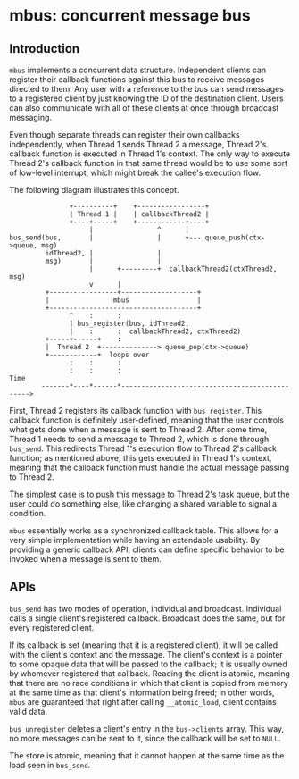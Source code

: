 # mbus: concurrent message bus

## Introduction

`mbus` implements a concurrent data structure. Independent clients can register
their callback functions against this bus to receive messages directed to them.
Any user with a reference to the bus can send messages to a registered client
by just knowing the ID of the destination client. Users can also communicate
with all of these clients at once through broadcast messaging.

Even though separate threads can register their own callbacks independently,
when Thread 1 sends Thread 2 a message, Thread 2's callback function is
executed in Thread 1's context. The only way to execute Thread 2's callback
function in that same thread would be to use some sort of low-level
interrupt, which might break the callee's execution flow.

The following diagram illustrates this concept.
```
               +----------+    +-----------------+
               | Thread 1 |    | callbackThread2 |
               +----+-----+    +------------+----+
                    |                ^      |
bus_send(bus,       |                |      +--- queue_push(ctx->queue, msg)
         idThread2, |                |
         msg)       |                |
                    |      +---------+  callbackThread2(ctxThread2, msg)
                    v      |
         +-----------------+-------------------+
         |                mbus                 |
         +-------------------------------------+
               ^    :      :
               | bus_register(bus, idThread2,
               |    :      :  callbackThread2, ctxThread2)
         +-----+------+    :
         |  Thread 2  +--------------> queue_pop(ctx->queue)
         +------------+  loops over
               :    :      :
               :    :      :                                          Time
        -------*----*------*----------------------------------------------->
```

First, Thread 2 registers its callback function with `bus_register`. This
callback function is definitely user-defined, meaning that the user controls
what gets done when a message is sent to Thread 2. After some time, Thread 1
needs to send a message to Thread 2, which is done through `bus_send`. This
redirects Thread 1's execution flow to Thread 2's callback function; as
mentioned above, this gets executed in Thread 1's context, meaning that the
callback function must handle the actual message passing to Thread 2.

The simplest case is to push this message to Thread 2's task queue, but the
user could do something else, like changing a shared variable to signal
a condition.

`mbus` essentially works as a synchronized callback table. This allows for
a very simple implementation while having an extendable usability.
By providing a generic callback API, clients can define specific behavior
to be invoked when a message is sent to them.

## APIs

`bus_send` has two modes of operation, individual and broadcast. Individual
calls a single client's registered callback. Broadcast does the same, but
for every registered client. 

If its callback is set (meaning that it is a registered client), it will be
called with the client's context and the message. The client's context is
a pointer to some opaque data that will be passed to the callback; it is
usually owned by whomever registered that callback. Reading the client is
atomic, meaning that there are no race conditions in which that client is
copied from memory at the same time as that client's information being
freed; in other words, `mbus` are guaranteed that right after calling
`__atomic_load`, client contains valid data.

`bus_unregister` deletes a client's entry in the `bus->clients` array.
This way, no more messages can be sent to it, since the callback will be
set to `NULL`.

The store is atomic, meaning that it cannot happen at the same time as the
load seen in `bus_send`.
